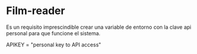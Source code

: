 # Film-reader
Es un requisito imprescindible crear una variable de entorno con la clave api personal para que funcione el sistema.

APIKEY = "personal key to API access" 
